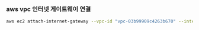 ### aws vpc 인터넷 게이트웨이 연결


```bash
aws ec2 attach-internet-gateway --vpc-id "vpc-03b99909c4263b670" --internet-gateway-id "igw-00c4aa16fb1ca54c0" --region ap-northeast-2
```